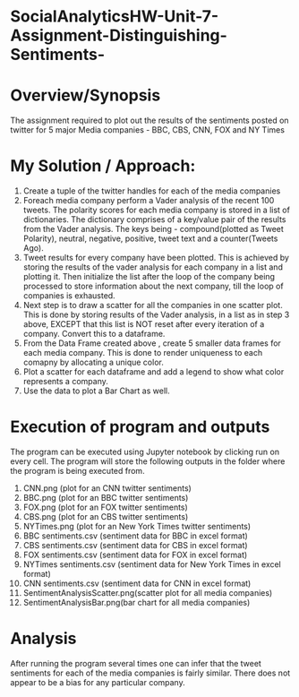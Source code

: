 # SocialAnalyticsHW-Unit-7-Assignment-Distinguishing-Sentiments-

# Overview/Synopsis
The assignment required to plot out the results of the sentiments posted on twitter for 5 major Media companies -
BBC, CBS, CNN, FOX and NY Times

# My Solution / Approach:
1. Create a tuple of the twitter handles for each of the media companies
2. Foreach media company perform a Vader analysis of the recent 100 tweets.
  The polarity scores for each media company is stored in a list of dictionaries. The dictionary comprises of a key/value
  pair of the results from the Vader analysis. The keys being - compound(plotted as Tweet Polarity), neutral, negative, positive, 
  tweet text and a counter(Tweets Ago). 
3. Tweet results for every company have been plotted. This is achieved by storing the results of the vader analysis for each company
  in a list and plotting it. Then initialize the list after the loop of the company being processed 
  to store information about the next company, till the loop of companies is exhausted.
4. Next step is to draw a scatter for all the companies in one scatter plot. This is done by storing results of the Vader analysis, 
  in a list as in step 3 above, EXCEPT that this list is NOT reset after every iteration of a company. Convert this to a dataframe.
5. From the Data Frame created above , create 5 smaller data frames for each media company. This is done to render uniqueness to 
  each comapny by allocating a unique color.
6. Plot a scatter for each dataframe and add a legend to show what color represents a company.
7. Use the data to plot a Bar Chart as well.

# Execution of program and outputs
The program can be executed using Jupyter notebook by clicking run on every cell. The program will store the following 
outputs in the folder where the program is being executed from.

  1. CNN.png (plot for an CNN twitter sentiments)
  2. BBC.png (plot for an BBC twitter sentiments)
  3. FOX.png (plot for an FOX twitter sentiments)
  4. CBS.png (plot for an CBS twitter sentiments)
  5. NYTimes.png (plot for an New York Times twitter sentiments)
  6. BBC sentiments.csv (sentiment data for BBC in excel format)
  7. CBS sentiments.csv (sentiment data for CBS in excel format)
  8. FOX sentiments.csv (sentiment data for FOX in excel format)
  9. NYTimes sentiments.csv (sentiment data for New York Times in excel format)
  10. CNN sentiments.csv (sentiment data for CNN in excel format)
  11. SentimentAnalysisScatter.png(scatter plot for all media companies)
  12. SentimentAnalysisBar.png(bar chart for all media companies)
  
# Analysis
  After running the program several times one can infer that the tweet sentiments for each of the media companies is fairly similar. 
  There does not appear to be a bias for any particular company. 
